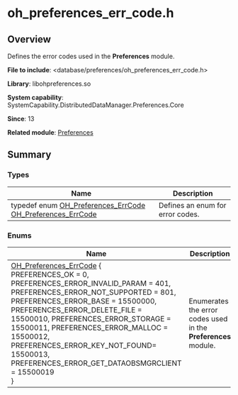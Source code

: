 # oh_preferences_err_code.h


## **Overview**

Defines the error codes used in the **Preferences** module.

**File to include**: &lt;database/preferences/oh_preferences_err_code.h&gt;

**Library**: libohpreferences.so

**System capability**: SystemCapability.DistributedDataManager.Preferences.Core

**Since**: 13

**Related module**: [Preferences](_preferences.md)


## Summary


### Types

| Name| Description|
| -------- | -------- |
| typedef enum [OH_Preferences_ErrCode](_preferences.md#oh_preferences_errcode) [OH_Preferences_ErrCode](_preferences.md#oh_preferences_errcode) | Defines an enum for error codes. |


### Enums

| Name| Description|
| -------- | -------- |
| [OH_Preferences_ErrCode](_preferences.md#oh_preferences_errcode) {<br>PREFERENCES_OK = 0, PREFERENCES_ERROR_INVALID_PARAM = 401, PREFERENCES_ERROR_NOT_SUPPORTED = 801, PREFERENCES_ERROR_BASE = 15500000,<br>PREFERENCES_ERROR_DELETE_FILE = 15500010, PREFERENCES_ERROR_STORAGE = 15500011, PREFERENCES_ERROR_MALLOC = 15500012, PREFERENCES_ERROR_KEY_NOT_FOUND= 15500013,<br>PREFERENCES_ERROR_GET_DATAOBSMGRCLIENT = 15500019<br>} | Enumerates the error codes used in the **Preferences** module. |
